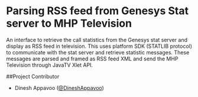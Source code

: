 Parsing RSS feed from Genesys Stat server to MHP Television
===========================================================

An interface to retrieve the call statistics from the Genesys stat server and display as RSS feed in television.
This uses platform SDK (STATLIB protocol) to communicate with the stat server and retrieve statistic messages.
These messages are parsed and framed as RSS feed XML and send the MHP Television through JavaTV Xlet API.

##Project Contributor

* Dinesh Appavoo ([@DineshAppavoo](https://twitter.com/DineshAppavoo))
